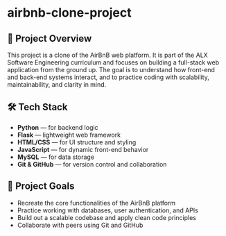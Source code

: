 # airbnb-clone-project
## 📌 Project Overview
This project is a clone of the AirBnB web platform. It is part of the ALX Software Engineering curriculum and focuses on building a full-stack web application from the ground up. The goal is to understand how front-end and back-end systems interact, and to practice coding with scalability, maintainability, and clarity in mind.

## 🛠️ Tech Stack
- **Python** — for backend logic
- **Flask** — lightweight web framework
- **HTML/CSS** — for UI structure and styling
- **JavaScript** — for dynamic front-end behavior
- **MySQL** — for data storage
- **Git & GitHub** — for version control and collaboration

## 🚀 Project Goals
- Recreate the core functionalities of the AirBnB platform
- Practice working with databases, user authentication, and APIs
- Build out a scalable codebase and apply clean code principles
- Collaborate with peers using Git and GitHub

